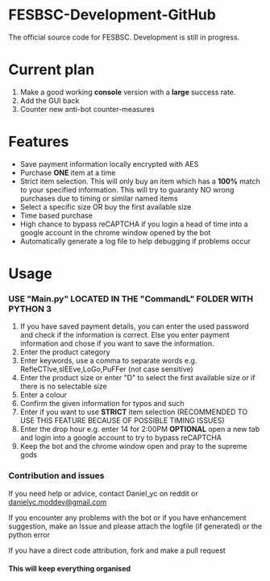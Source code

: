 # FESBSC-Development-GitHub
The official source code for FESBSC. Development is still in progress.
# Current plan
1. Make a good working **console** version with a **large** success rate.
2. Add the GUI back
3. Counter new anti-bot counter-measures
# Features
- Save payment information locally encrypted with AES
- Purchase **ONE** item at a time
- Strict item selection. This will only buy an item which has a **100%** match to your specified information. This will try to guaranty NO wrong purchases due to timing or similar named items
- Select a specific size OR buy the first available size
- Time based purchase
- High chance to bypass reCAPTCHA if you login a head of time into a google account in the chrome window opened by the bot
- Automatically generate a log file to help debugging if problems occur
# Usage
### USE "Main.py" LOCATED IN THE "CommandL" FOLDER WITH PYTHON 3
1. If you have saved payment details, you can enter the used password and check if the information is correct.
Else you enter payment information and chose if you want to save the information.
2. Enter the product category
3. Enter keywords, use a comma to separate words e.g. RefleCTIve,slEEve,LoGo,PuFFer (not case sensitive)
4. Enter the product size or enter "D" to select the first available size or if there is no selectable size
5. Enter a colour
6. Confirm the given information for typos and such
7. Enter if you want to use **STRICT** item selection (RECOMMENDED TO USE THIS FEATURE BECAUSE OF POSSIBLE TIMING ISSUES)
8. Enter the drop hour e.g. enter 14 for 2:00PM
**OPTIONAL** open a new tab and login into a google account to try to bypass reCAPTCHA
9. Keep the bot and the chrome window open and pray to the supreme gods
### Contribution and issues
If you need help or advice, contact Daniel_yc on reddit or danielyc.moddev@gmail.com

If you encounter any problems with the bot or if you have enhancement suggestion,
make an Issue and please attach the logfile (if generated) or the python error

If you have a direct code attribution, fork and make a pull request

#### This will keep everything organised
